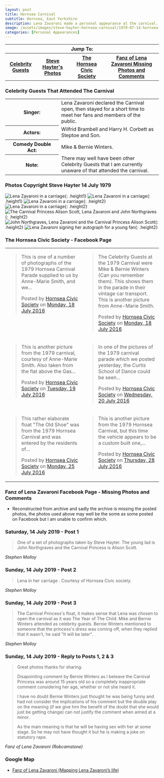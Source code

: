```yaml
---
layout: post
title: Hornsea Carnival
subtitle: Hornsea, East Yorkshire
description: Lena Zavaroni made a personal appearance at the carnival. She declared the Carnival open, then stayed for a short time to meet her fans and the public.
image: /assets/images/steve-hayter-hornsea-carnival/1979-07-14-hornsea-carnival.png
categories: [Personal Appearances]
---
```


<div id="fb-root"></div>
<script async defer crossorigin="anonymous" src="https://connect.facebook.net/en_GB/sdk.js#xfbml=1&version=v7.0" nonce="gVu4nYmO"></script>

<table>
<tr><th colspan="4">Jump To:</th></tr>

<tr>
<th><a href="#Celebrity-guests-that-attended-the-carnival">Celebrity Guests</a></th>
<th><a href="#photos-copyright-steve-hayter-14-july-1979">Steve Hayter's Photos</a></th>
<th><a href="#the-hornsea-civic-society---facebook-page">The Hornsea Civic Society</a></th>
<th><a href="#fanz-of-lena-zavaroni-facebook-Page---missing photos-and-comments">Fanz of Lena Zavaroni Missing Photos and Comments</a></th>
</tr>
</table>

### Celebrity Guests That Attended The Carnival
<table>
<tr><th>Singer:</th><td>Lena Zavaroni declared the Carnival open, then stayed for a short time to meet her fans and members of the public.</td></tr>
<tr><th>Actors:</th><td>Wilfrid Brambell and Harry H. Corbett as Steptoe and Son.</td></tr>
<tr><th style="width:160px;">Comedy Double Act:</th><td>Mike &amp; Bernie Winters.</td></tr>
<tr><th>Note:</th><td>There may well have been other Celebrity Guests that I am currently unaware of that attended the carnival.</td></tr>
</table>

### Photos Copyright Steve Hayter 14 July 1979
![](/assets/images/steve-hayter-hornsea-carnival/1979-07-14-hornsea-carnival-01.jpg "Lena Zavaroni in a carriage"){: .height1}
![](/assets/images/steve-hayter-hornsea-carnival/1979-07-14-hornsea-carnival-02.jpg "Lena Zavaroni in a carriage"){: .height1}
![](/assets/images/steve-hayter-hornsea-carnival/1979-07-14-hornsea-carnival-03.jpg "Lena Zavaroni in a carriage"){: .height2}
![](/assets/images/steve-hayter-hornsea-carnival/1979-07-14-hornsea-carnival-04.jpg "Lena Zavaroni in a carriage"){: .height2}
![](/assets/images/steve-hayter-hornsea-carnival/1979-07-14-hornsea-carnival-05.jpg "The Carnival Princess Alison Scott, Lena Zavaroni and John Northgraves"){: .height2}
![](/assets/images/steve-hayter-hornsea-carnival/1979-07-14-hornsea-carnival-06.jpg "John Northgraves, Lena Zavaroni and the Carnival Princess Alison Scott"){: .height2}
![](/assets/images/steve-hayter-hornsea-carnival/1979-07-14-hornsea-carnival-07.jpg "Lena Zavaroni signing her autograph for a young fan"){: .height2}

### The Hornsea Civic Society - Facebook Page
<table>
<tr>
<td style="width:50%; vertical-align: top;">
<div class="fb-post" data-href="https://www.facebook.com/322737224497318/photos/a.1112473035523729/888532991251069/" data-show-text="true" data-width=""><blockquote cite="https://developers.facebook.com/322737224497318/photos/a.1112473035523729/888532991251069/?type=3" class="fb-xfbml-parse-ignore"><p>This is one of a number of photographs of the 1979 Hornsea Carnival Parade supplied to us by Anne-Marie Smith, and we...</p>Posted by <a href="https://www.facebook.com/Hornsea-Civic-Society-322737224497318/">Hornsea Civic Society</a> on&nbsp;<a href="https://developers.facebook.com/322737224497318/photos/a.1112473035523729/888532991251069/?type=3">Monday, 18 July 2016</a></blockquote></div>
</td>

<td style="width:50%; vertical-align: top;">
<div class="fb-post" data-href="https://www.facebook.com/322737224497318/photos/a.1112473035523729/888534234584278/" data-show-text="true" data-width=""><blockquote cite="https://developers.facebook.com/322737224497318/photos/a.1112473035523729/888534234584278/?type=3" class="fb-xfbml-parse-ignore"><p>The Celebrity Guests at the 1979 Carnival were Mike &amp; Bernie Winters (Can you remember them). This shows them in the parade in their vintage car transport.
This is another picture from Anne-Marie Smith.</p>Posted by <a href="https://www.facebook.com/Hornsea-Civic-Society-322737224497318/">Hornsea Civic Society</a> on&nbsp;<a href="https://developers.facebook.com/322737224497318/photos/a.1112473035523729/888534234584278/?type=3">Monday, 18 July 2016</a></blockquote></div>
</td>
</tr>

<tr>
<td style="width:50%; vertical-align: top;">
<div class="fb-post" data-href="https://www.facebook.com/322737224497318/photos/a.1112473035523729/889104944527207/" data-show-text="true" data-width=""><blockquote cite="https://developers.facebook.com/322737224497318/photos/a.1112473035523729/889104944527207/?type=3" class="fb-xfbml-parse-ignore"><p>This is another picture from the 1979 carnival, courtesy of Anne-Marie Smith. Also taken from the flat above the Gas...</p>Posted by <a href="https://www.facebook.com/Hornsea-Civic-Society-322737224497318/">Hornsea Civic Society</a> on&nbsp;<a href="https://developers.facebook.com/322737224497318/photos/a.1112473035523729/889104944527207/?type=3">Tuesday, 19 July 2016</a></blockquote></div>
</td>

<td style="width:50%; vertical-align: top;">
<div class="fb-post" data-href="https://www.facebook.com/322737224497318/photos/a.1112473035523729/889604851143883/" data-show-text="true" data-width=""><blockquote cite="https://developers.facebook.com/322737224497318/photos/a.1112473035523729/889604851143883/?type=3" class="fb-xfbml-parse-ignore"><p>In one of the pictures of the 1979 carnival parade which we posted yesterday, the Curtis School of Dance could be seen...</p>Posted by <a href="https://www.facebook.com/Hornsea-Civic-Society-322737224497318/">Hornsea Civic Society</a> on&nbsp;<a href="https://developers.facebook.com/322737224497318/photos/a.1112473035523729/889604851143883/?type=3">Wednesday, 20 July 2016</a></blockquote></div>
</td>
</tr>

<tr>
<td style="width:50%; vertical-align: top;">
<div class="fb-post" data-href="https://www.facebook.com/322737224497318/photos/a.1112473035523729/891869957584039/" data-show-text="true" data-width=""><blockquote cite="https://developers.facebook.com/322737224497318/photos/a.1112473035523729/891869957584039/?type=3" class="fb-xfbml-parse-ignore"><p>This rather elaborate float &quot;The Old Shoe&quot; was from the 1979 Hornsea Carnival and was entered by the residents of...</p>Posted by <a href="https://www.facebook.com/Hornsea-Civic-Society-322737224497318/">Hornsea Civic Society</a> on&nbsp;<a href="https://developers.facebook.com/322737224497318/photos/a.1112473035523729/891869957584039/?type=3">Monday, 25 July 2016</a></blockquote></div>
</td>

<td style="width:50%; vertical-align: top;">
<div class="fb-post" data-href="https://www.facebook.com/322737224497318/photos/a.1112473035523729/893521727418862/" data-show-text="true" data-width=""><blockquote cite="https://developers.facebook.com/322737224497318/photos/a.1112473035523729/893521727418862/?type=3" class="fb-xfbml-parse-ignore"><p>This is another picture from the 1979 Hornsea Carnival, but this time the vehicle appears to be a custom built one,...</p>Posted by <a href="https://www.facebook.com/Hornsea-Civic-Society-322737224497318/">Hornsea Civic Society</a> on&nbsp;<a href="https://developers.facebook.com/322737224497318/photos/a.1112473035523729/893521727418862/?type=3">Thursday, 28 July 2016</a></blockquote></div>
</td>
</tr>
</table>

### Fanz of Lena Zavaroni Facebook Page - Missing Photos and Comments
* Reconstructed from archive and sadly the archive is missing the posted photos, the photos used above may well be the some as some posted on Facebook but I am unable to confirm which.

### Saturday, 14 July 2019 - Post 1
> One of a set of photographs taken by Steve Hayter. The young lad is John Northgraves and the Carnival Princess is Alison Scott.

<cite>Stephen Molloy</cite>

### Sunday, 14 July 2019 - Post 2
> Lena in her carriage . Courtesy of Hornsea Civic society.

<cite>Stephen Molloy</cite>

### Sunday, 14 July 2019 - Post 3

> The Carnival Princess's float, it makes sense that Lena was chosen to open the carnival as it was The Year of The Child. Mike and Bernie Winters attended as celebrity guests.
Bernie Winters mentioned to someone that the princess's dress was coming off, when they replied that it wasn't, he said "It will be later".

<cite>Stephen Molloy</cite>

### Sunday, 14 July 2019 - Reply to Posts 1, 2 & 3
> Great photos thanks for sharing.
>
> Disapointing comment by Bernie Winters as I beleave the Carnival Princess was around 15 years old so a completely inappropriate comment considering her age, whether or not she heard it.
>
> I have no doubt Bernie Winters just thought he was being funny and had not consider the implications of his comment but the double play on the meaning (if we give him the benefit of the doubt that she would just be getting change) can not justify the comment when aimed at a minor.
>
> As the main meaning is that he will be having sex with her at some stage. So he may not have thought it but he is making a joke on statutory rape.

<cite>Fanz of Lena Zavaroni (Robcamstone)</cite>

### Google Map
* [Fanz of Lena Zavaroni (Mapping Lena Zavaroni’s life)](https://www.google.com/maps/d/u/0/viewer?mid=1D1D0ERV_FQMNb9XZzJ-J3yUlK8aI4vhI&ll=53.91270380000004%2C-0.16948649999994814&z=19)

<style>
.height1 {width:auto; height:251.76px;}
.height2 {width:auto; height:218.76px;}
img {vertical-align: unset;}
</style>

